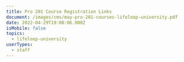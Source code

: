```yaml
---
title: Pro 201 Course Registration Links
document: /images/cms/may-pro-201-courses-lifeloop-university.pdf
date: 2022-04-29T19:08:06.000Z
isMobile: false
topics:
  - lifeloop-university
userTypes:
  - staff
---
```

